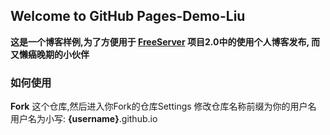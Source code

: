 ## Welcome to GitHub Pages-Demo-Liu

**这是一个博客样例,为了方便用于 [FreeServer](https://github.com/Demo-Liu/FreeServer) 项目2.0中的使用个人博客发布, 而又懒癌晚期的小伙伴**

### 如何使用

**Fork** 这个仓库,然后进入你Fork的仓库Settings 
修改仓库名称前缀为你的用户名
用户名为小写: **{username}**.github.io
